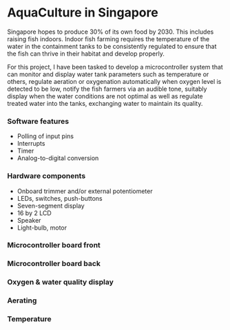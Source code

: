 # AquaCulture in Singapore
Singapore hopes to produce 30% of its own food by 2030. This includes raising fish indoors. Indoor fish farming requires the temperature of the water in the containment tanks to be consistently regulated to ensure that the fish can thrive in their habitat and develop properly. 

For this project, I have been tasked to develop a microcontroller system that can monitor and display water tank parameters such as temperature or others, regulate aeration or oxygenation automatically when oxygen level is detected to be low, notify the fish farmers via an audible tone, suitably display when the water conditions are not optimal as well as regulate treated water into the tanks, exchanging water to maintain its quality.

### Software features
- Polling of input pins
- Interrupts
- Timer
- Analog-to-digital conversion

### Hardware components
- Onboard trimmer and/or external potentiometer
- LEDs, switches, push-buttons
- Seven-segment display
- 16 by 2 LCD
- Speaker
- Light-bulb, motor

### Microcontroller board front

### Microcontroller board back

### Oxygen & water quality display

### Aerating

### Temperature

